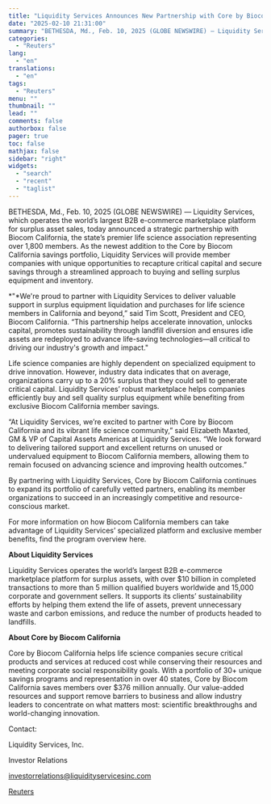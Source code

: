 ```yaml
---
title: "Liquidity Services Announces New Partnership with Core by Biocom California to Help Life Science Companies Maximize the Value of Their Assets"
date: "2025-02-10 21:31:00"
summary: "BETHESDA, Md., Feb. 10, 2025 (GLOBE NEWSWIRE) — Liquidity Services, which operates the world’s largest B2B e-commerce marketplace platform for surplus asset sales, today announced a strategic partnership with Biocom California, the state’s premier life science association representing over 1,800 members. As the newest addition to the Core by Biocom..."
categories:
  - "Reuters"
lang:
  - "en"
translations:
  - "en"
tags:
  - "Reuters"
menu: ""
thumbnail: ""
lead: ""
comments: false
authorbox: false
pager: true
toc: false
mathjax: false
sidebar: "right"
widgets:
  - "search"
  - "recent"
  - "taglist"
---
```


BETHESDA, Md., Feb. 10, 2025 (GLOBE NEWSWIRE) — Liquidity Services, which operates the world’s largest B2B e-commerce marketplace platform for surplus asset sales, today announced a strategic partnership with Biocom California, the state’s premier life science association representing over 1,800 members. As the newest addition to the Core by Biocom California savings portfolio, Liquidity Services will provide member companies with unique opportunities to recapture critical capital and secure savings through a streamlined approach to buying and selling surplus equipment and inventory.

*"*We're proud to partner with Liquidity Services to deliver valuable support in surplus equipment liquidation and purchases for life science members in California and beyond,” said Tim Scott, President and CEO, Biocom California. “This partnership helps accelerate innovation, unlocks capital, promotes sustainability through landfill diversion and ensures idle assets are redeployed to advance life-saving technologies—all critical to driving our industry's growth and impact."

Life science companies are highly dependent on specialized equipment to drive innovation. However, industry data indicates that on average, organizations carry up to a 20% surplus that they could sell to generate critical capital. Liquidity Services’ robust marketplace helps companies efficiently buy and sell quality surplus equipment while benefiting from exclusive Biocom California member savings.

“At Liquidity Services, we’re excited to partner with Core by Biocom California and its vibrant life science community,” said Elizabeth Maxted, GM & VP of Capital Assets Americas at Liquidity Services. “We look forward to delivering tailored support and excellent returns on unused or undervalued equipment to Biocom California members, allowing them to remain focused on advancing science and improving health outcomes.”

By partnering with Liquidity Services, Core by Biocom California continues to expand its portfolio of carefully vetted partners, enabling its member organizations to succeed in an increasingly competitive and resource-conscious market.

For more information on how Biocom California members can take advantage of Liquidity Services’ specialized platform and exclusive member benefits, find the program overview here.

**About Liquidity Services**

Liquidity Services operates the world’s largest B2B e-commerce marketplace platform for surplus assets, with over $10 billion in completed transactions to more than 5 million qualified buyers worldwide and 15,000 corporate and government sellers. It supports its clients’ sustainability efforts by helping them extend the life of assets, prevent unnecessary waste and carbon emissions, and reduce the number of products headed to landfills.

**About Core by Biocom California**

Core by Biocom California helps life science companies secure critical products and services at reduced cost while conserving their resources and meeting corporate social responsibility goals. With a portfolio of 30+ unique savings programs and representation in over 40 states, Core by Biocom California saves members over $376 million annually. Our value-added resources and support remove barriers to business and allow industry leaders to concentrate on what matters most: scientific breakthroughs and world-changing innovation.

Contact:

Liquidity Services, Inc.

Investor Relations

investorrelations@liquidityservicesinc.com

[Reuters](https://www.tradingview.com/news/reuters.com,2025-02-10:newsml_GNX9TRK43:0-liquidity-services-announces-new-partnership-with-core-by-biocom-california-to-help-life-science-companies-maximize-the-value-of-their-assets/)

